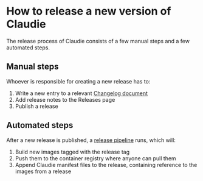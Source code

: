 # How to release a new version of Claudie

The release process of Claudie consists of a few manual steps and a few automated steps.

## Manual steps

Whoever is responsible for creating a new release has to:

1. Write a new entry to a relevant [Changelog document](https://github.com/Berops/claudie/tree/master/docs/CHANGELOG)
2. Add release notes to the Releases page
3. Publish a release

## Automated steps

After a new release is published, a [release pipeline](https://github.com/Berops/claudie/blob/master/.github/workflows/release.yml) runs, which will:

1. Build new images tagged with the release tag
2. Push them to the container registry where anyone can pull them
3. Append Claudie manifest files to the release, containing reference to the images from a release
